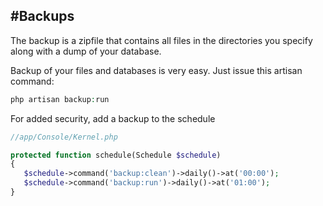 #Backups
----------

The backup is a zipfile that contains all files in the directories you specify along with a dump of your database. 


Backup of your files and databases is very easy. Just issue this artisan command:

```php
php artisan backup:run
```


For added security, add a backup to the schedule

```php
//app/Console/Kernel.php

protected function schedule(Schedule $schedule)
{
   $schedule->command('backup:clean')->daily()->at('00:00');
   $schedule->command('backup:run')->daily()->at('01:00');
}
```

